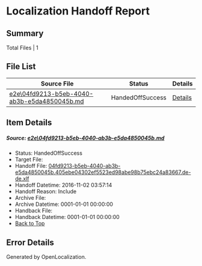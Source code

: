 # <a name='report-top'></a> Localization Handoff Report

## Summary
 Total Files | 1

## File List
 Source File | Status | Details 
 ----------- | ------ | ------- 
 [e2e\04fd9213-b5eb-4040-ab3b-e5da4850045b.md](https://github.com/OpenLocalizationTestOrg/ol-test0/blob/c001b08ba1f4aba89873ca52bb7f538cb29f9468/e2e/04fd9213-b5eb-4040-ab3b-e5da4850045b.md) | HandedOffSuccess | [Details](#4c881dccd8c56ccdd6f0f8a8530080a208bc5d611)

## Item Details
##### <a name='4c881dccd8c56ccdd6f0f8a8530080a208bc5d611'></a> Source: [e2e\04fd9213-b5eb-4040-ab3b-e5da4850045b.md](https://github.com/OpenLocalizationTestOrg/ol-test0/blob/c001b08ba1f4aba89873ca52bb7f538cb29f9468/e2e/04fd9213-b5eb-4040-ab3b-e5da4850045b.md)
* Status: HandedOffSuccess
* Target File: 
* Handoff File: [04fd9213-b5eb-4040-ab3b-e5da4850045b.405ebe04302ef5523ed98abe98b75ebc24a83667.de-de.xlf](https://github.com/OpenLocalizationTestOrg/ol-test0-handoff/blob/22af94a1a25fdeeb6cf0bde22de604929e857217/ol-handoff/OpenLocalizationTestOrg/ol-test0-dede/qimu/ht/04fd9213-b5eb-4040-ab3b-e5da4850045b.405ebe04302ef5523ed98abe98b75ebc24a83667.de-de.xlf)
* Handoff Datetime: 2016-11-02 03:57:14
* Handoff Reason: Include
* Archive File: 
* Archive Datetime: 0001-01-01 00:00:00
* Handback File: 
* Handback Datetime: 0001-01-01 00:00:00
* [Back to Top](#report-top)


## Error Details

Generated by OpenLocalization.
